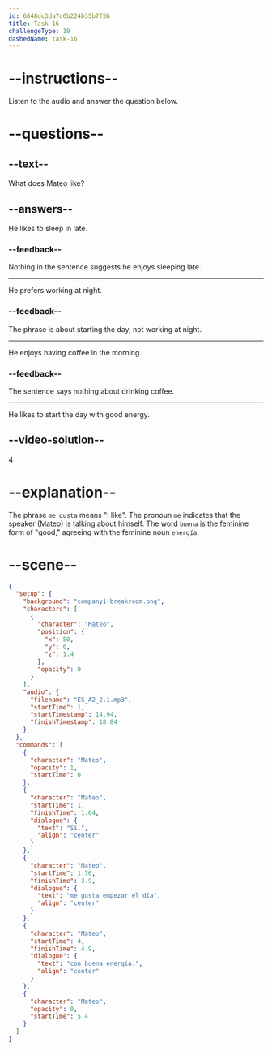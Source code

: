 ```yaml
---
id: 6848dc3da7c6b224b35b7f5b
title: Task 16
challengeType: 19
dashedName: task-16
---
```


<!-- (Audio) Sí, me gusta empezar el día con buena energía. -->

# --instructions--

Listen to the audio and answer the question below.

# --questions--

## --text--

What does Mateo like?

## --answers--

He likes to sleep in late.

### --feedback--

Nothing in the sentence suggests he enjoys sleeping late.

---

He prefers working at night.

### --feedback--

The phrase is about starting the day, not working at night.

---

He enjoys having coffee in the morning.

### --feedback--

The sentence says nothing about drinking coffee.

---

He likes to start the day with good energy.

## --video-solution--

4

# --explanation--

The phrase `me gusta` means "I like". The pronoun `me` indicates that the speaker (Mateo) is talking about himself. The word `buena` is the feminine form of "good," agreeing with the feminine noun `energía`.


# --scene--

```json
{
  "setup": {
    "background": "company1-breakroom.png",
    "characters": [
      {
        "character": "Mateo",
        "position": {
          "x": 50,
          "y": 0,
          "z": 1.4
        },
        "opacity": 0
      }
    ],
    "audio": {
      "filename": "ES_A2_2.1.mp3",
      "startTime": 1,
      "startTimestamp": 14.94,
      "finishTimestamp": 18.84
    }
  },
  "commands": [
    {
      "character": "Mateo",
      "opacity": 1,
      "startTime": 0
    },
    {
      "character": "Mateo",
      "startTime": 1,
      "finishTime": 1.64,
      "dialogue": {
        "text": "Sí,",
        "align": "center"
      }
    },
    {
      "character": "Mateo",
      "startTime": 1.76,
      "finishTime": 3.9,
      "dialogue": {
        "text": "me gusta empezar el día",
        "align": "center"
      }
    },
    {
      "character": "Mateo",
      "startTime": 4,
      "finishTime": 4.9,
      "dialogue": {
        "text": "con buena energía.",
        "align": "center"
      }
    },
    {
      "character": "Mateo",
      "opacity": 0,
      "startTime": 5.4
    }
  ]
}
```

